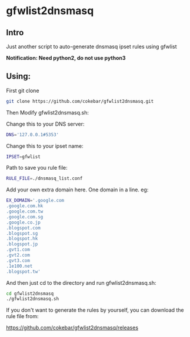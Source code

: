 gfwlist2dnsmasq
=================
Intro
-----
Just another script to auto-generate dnsmasq ipset rules using gfwlist

__Notification: Need python2, do not use python3__

Using:
-----
First git clone
```bash
git clone https://github.com/cokebar/gfwlist2dnsmasq.git
```
Then Modify gfwlist2dnsmasq.sh:

Change this to your DNS server:
```bash
DNS='127.0.0.1#5353'
```

Change this to your ipset name:
```bash
IPSET=gfwlist
```

Path to save you rule file:
```bash
RULE_FILE=./dnsmasq_list.conf
```

Add your own extra domain here. One domain in a line. eg:
```bash
EX_DOMAIN='.google.com
.google.com.hk
.google.com.tw
.google.com.sg
.google.co.jp
.blogspot.com
.blogspot.sg
.blogspot.hk
.blogspot.jp
.gvt1.com
.gvt2.com
.gvt3.com
.1e100.net
.blogspot.tw'
```
And then just cd to the directory and run gfwlist2dnsmasq.sh:
```bash
cd gfwlist2dnsmasq
./gfwlist2dnsmasq.sh
```
If you don't want to generate the rules by yourself, you can download the rule file from:

https://github.com/cokebar/gfwlist2dnsmasq/releases
